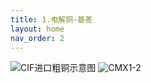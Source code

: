 ```yaml
---
title: 1.电解铜-基差
layout: home
nav_order: 2
---
```


![CIF进口粗铜示意图](https://basemetalwork-1322034489.cos.ap-shanghai.myqcloud.com/CIF%E8%BF%9B%E5%8F%A3%E7%B2%97%E9%93%9C.png)
![CMX1-2](https://basemetalwork-1322034489.cos.ap-shanghai.myqcloud.com/CMX%EF%BC%9A%E8%BF%9E%E4%B8%80-%E8%BF%9E%E4%BA%8C.png)
